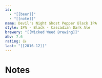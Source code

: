 ```yaml
---
is:
  - "[[beer]]"
  - "[[note]]"
name: Devil's Night Ghost Pepper Black IPA
style: IPA - Black - Cascadian Dark Ale
brewery: "[[Wicked Weed Brewing]]"
abv: 7.6
rating: 👍
last: "[[2016-12]]"
---
```

# Notes

